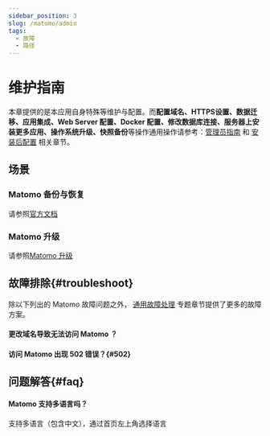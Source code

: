 ```yaml
---
sidebar_position: 3
slug: /matomo/admin
tags:
  - 故障
  - 路径
---
```



# 维护指南

本章提供的是本应用自身特殊等维护与配置。而**配置域名、HTTPS设置、数据迁移、应用集成、Web Server 配置、Docker 配置、修改数据库连接、服务器上安装更多应用、操作系统升级、快照备份**等操作通用操作请参考：[管理员指南](../administrator) 和 [安装后配置](../install/setup) 相关章节。

## 场景

### Matomo 备份与恢复

请参照[官方文档](https://matomo.org/faq/how-to/how-do-i-backup-and-restore-the-matomo-data)

### Matomo 升级

请参照[Matomo 升级](https://matomo.org/faq/on-premise/update-matomo)

## 故障排除{#troubleshoot}

除以下列出的 Matomo 故障问题之外， [通用故障处理](../troubleshoot) 专题章节提供了更多的故障方案。  

#### 更改域名导致无法访问 Matomo ？

#### 访问 Matomo 出现 502 错误？{#502}


## 问题解答{#faq}

#### Matomo 支持多语言吗？

支持多语言（包含中文），通过首页左上角选择语言

